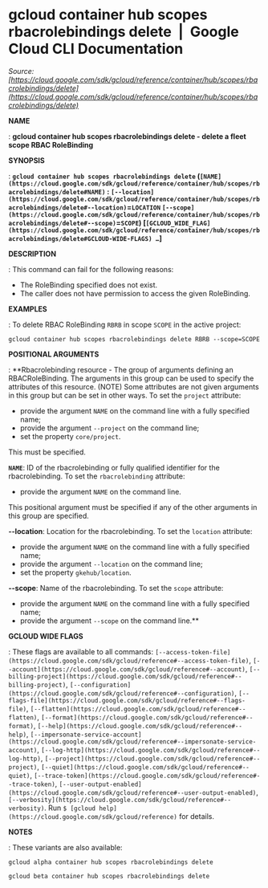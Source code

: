 # gcloud container hub scopes rbacrolebindings delete  |  Google Cloud CLI Documentation

*Source: [https://cloud.google.com/sdk/gcloud/reference/container/hub/scopes/rbacrolebindings/delete](https://cloud.google.com/sdk/gcloud/reference/container/hub/scopes/rbacrolebindings/delete)*

**NAME**

: **gcloud container hub scopes rbacrolebindings delete - delete a fleet scope RBAC RoleBinding**

**SYNOPSIS**

: **`gcloud container hub scopes rbacrolebindings delete` (`[NAME](https://cloud.google.com/sdk/gcloud/reference/container/hub/scopes/rbacrolebindings/delete#NAME)` : `[--location](https://cloud.google.com/sdk/gcloud/reference/container/hub/scopes/rbacrolebindings/delete#--location)`=`LOCATION` `[--scope](https://cloud.google.com/sdk/gcloud/reference/container/hub/scopes/rbacrolebindings/delete#--scope)`=`SCOPE`) [`[GCLOUD_WIDE_FLAG](https://cloud.google.com/sdk/gcloud/reference/container/hub/scopes/rbacrolebindings/delete#GCLOUD-WIDE-FLAGS) …`]**

**DESCRIPTION**

: This command can fail for the following reasons:

- The RoleBinding specified does not exist.
- The caller does not have permission to access the given RoleBinding.

**EXAMPLES**

: To delete RBAC RoleBinding `RBRB` in scope `SCOPE` in the
active project:

```
gcloud container hub scopes rbacrolebindings delete RBRB --scope=SCOPE
```

**POSITIONAL ARGUMENTS**

: **Rbacrolebinding resource - The group of arguments defining an RBACRoleBinding.
The arguments in this group can be used to specify the attributes of this
resource. (NOTE) Some attributes are not given arguments in this group but can
be set in other ways.
To set the `project` attribute:

- provide the argument `NAME` on the command line with a fully
specified name;
- provide the argument `--project` on the command line;
- set the property `core/project`.

This must be specified.

**`NAME`**:
ID of the rbacrolebinding or fully qualified identifier for the rbacrolebinding.
To set the `rbacrolebinding` attribute:

- provide the argument `NAME` on the command line.

This positional argument must be specified if any of the other arguments in this
group are specified.

**--location**:
Location for the rbacrolebinding.
To set the `location` attribute:

- provide the argument `NAME` on the command line with a fully
specified name;
- provide the argument `--location` on the command line;
- set the property `gkehub/location`.

**--scope**:
Name of the rbacrolebinding.
To set the `scope` attribute:

- provide the argument `NAME` on the command line with a fully
specified name;
- provide the argument `--scope` on the command line.**

**GCLOUD WIDE FLAGS**

: These flags are available to all commands: `[--access-token-file](https://cloud.google.com/sdk/gcloud/reference#--access-token-file)`,
`[--account](https://cloud.google.com/sdk/gcloud/reference#--account)`, `[--billing-project](https://cloud.google.com/sdk/gcloud/reference#--billing-project)`,
`[--configuration](https://cloud.google.com/sdk/gcloud/reference#--configuration)`,
`[--flags-file](https://cloud.google.com/sdk/gcloud/reference#--flags-file)`,
`[--flatten](https://cloud.google.com/sdk/gcloud/reference#--flatten)`, `[--format](https://cloud.google.com/sdk/gcloud/reference#--format)`, `[--help](https://cloud.google.com/sdk/gcloud/reference#--help)`, `[--impersonate-service-account](https://cloud.google.com/sdk/gcloud/reference#--impersonate-service-account)`,
`[--log-http](https://cloud.google.com/sdk/gcloud/reference#--log-http)`,
`[--project](https://cloud.google.com/sdk/gcloud/reference#--project)`, `[--quiet](https://cloud.google.com/sdk/gcloud/reference#--quiet)`, `[--trace-token](https://cloud.google.com/sdk/gcloud/reference#--trace-token)`, `[--user-output-enabled](https://cloud.google.com/sdk/gcloud/reference#--user-output-enabled)`,
`[--verbosity](https://cloud.google.com/sdk/gcloud/reference#--verbosity)`.
Run `$ [gcloud help](https://cloud.google.com/sdk/gcloud/reference)` for details.

**NOTES**

: These variants are also available:

```
gcloud alpha container hub scopes rbacrolebindings delete
```

```
gcloud beta container hub scopes rbacrolebindings delete
```